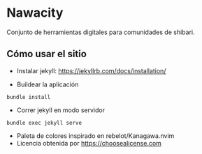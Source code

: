 # Nawacity 
Conjunto de herramientas digitales para comunidades de shibari.

## Cómo usar el sitio

* Instalar jekyll: https://jekyllrb.com/docs/installation/

* Buildear la aplicación
```
bundle install
```

* Correr jekyll en modo servidor
```
bundle exec jekyll serve
```


* Paleta de colores inspirado en rebelot/Kanagawa.nvim
* Licencia obtenida por https://choosealicense.com
